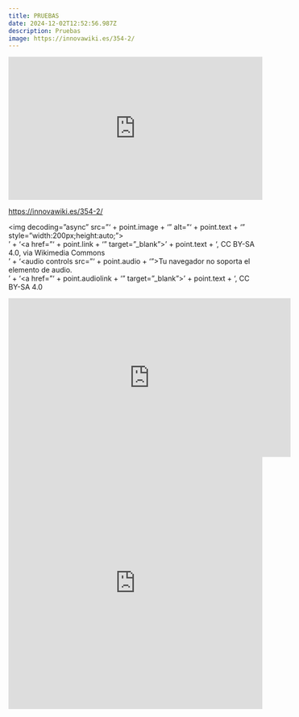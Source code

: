 ```yaml
---
title: PRUEBAS
date: 2024-12-02T12:52:56.987Z
description: Pruebas
image: https://innovawiki.es/354-2/
---
```

<div style="width: 100%;"><div style="position: relative; padding-bottom: 56.25%; padding-top: 0; height: 0;"><iframe title="Edificio Aulario. Mapa sonoro y visual CCINF" frameborder="0" width="1200px" height="675px" style="position: absolute; top: 0; left: 0; width: 100%; height: 100%;" src="https://view.genially.com/648e8ef8cb1b7d001a5476fc" type="text/html" allowscriptaccess="always" allowfullscreen="true" scrolling="yes" allownetworking="all"></iframe> </div> </div>



<https://innovawiki.es/354-2/>



<img decoding=”async” src=”‘ + point.image + ‘” alt=”‘ + point.text + ‘” style=”width:200px;height:auto;”><br>’ + ‘<a href=”‘ + point.link + ‘” target=”_blank”>’ + point.text + ‘, CC BY-SA 4.0</a>, via Wikimedia Commons<br>’ + ‘<audio controls src=”‘ + point.audio + ‘”>Tu navegador no soporta el elemento de audio.</audio><br>’ + ‘<a href=”‘ + point.audiolink + ‘” target=”_blank”>’ + point.text + ‘, CC BY-SA 4.0</a>



<iframe width="560" height="315" src="https://www.youtube.com/embed/tj6f9jtbugw?si=KC_9JOpPDEUMVTmC" title="YouTube video player" frameborder="0" allow="accelerometer; autoplay; clipboard-write; encrypted-media; gyroscope; picture-in-picture; web-share" referrerpolicy="strict-origin-when-cross-origin" allowfullscreen></iframe>



<iframe src='https://tv.urjc.es/iframe/6723247043c8491af3428d5d' id='pumukitiframe' frameborder='0' border='0' width='100%' height='500px' allowfullscreen></iframe>

![]()